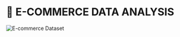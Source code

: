 # 🎀 E-COMMERCE DATA ANALYSIS
![E-commerce Dataset]([이미지_URL](https://coggle-downloads-production.s3.eu-west-1.amazonaws.com/0b49646aa316cbfc6ac36147d929049ede71a95f6aa79369637b201acaa50cb3/E-commerce_Dataset.png?AWSAccessKeyId=ASIA4YTCGXFHAIHVZFXM&Expires=1719482422&Signature=MgzW8HM92XH0OeiER8YT6E4msKE%3D&X-Amzn-Trace-Id=Root%3D1-667ce3d4-f0641628fad2ee3e7d840e11%3BParent%3D7fbf8f1a506350c8%3BSampled%3D0%3BLineage%3D51963df5%3A0&x-amz-security-token=IQoJb3JpZ2luX2VjEDwaCWV1LXdlc3QtMSJGMEQCIDTVY0P5tCwmtWVLjStqc6HdQJ7um1kCmMePmCGHxxL0AiAon2b2EwvjicegEa8EAtqg4CDlSu1l8RgIssbXLHquJSqLAwjl%2F%2F%2F%2F%2F%2F%2F%2F%2F%2F8BEAAaDDg3NzQ1MzAzMTc1OCIMuq1r2%2B5vJhMyz%2F9fKt8Ch6L0k5byqPzsWMB062%2F0AjTHwsUVZQGKuaATFppsAyorMNLmC%2BXY%2BnVifVGefdyoB1YvRGnH5ii0Jrunvp0zBajnlNpXl4hQZOV6wWMqvQmaNquo%2BSTZNPk47EDZtSpXqyFO1lAqaBM%2BsJuDi06nJdNCAvy4FFpJdj9ZMwmTjo%2BptHs2YD7qfdwYWRwYLnXIoASbb0v4RtLJwrdmEvyD0gLZkCx3TYzZHzIYEvLcqV42LlrOzO74lLvGkF5Xqsc0vabqhVPKgUHXEGyjuCHByqrZ%2B5QEVU6BFUiPvdt5pvpImXn5tFPrT4SM%2FMm5wqDjvV2bKGYkpWAlwrtTbYGzvjThC9w9lzSoec6DTDg%2Fq8MH2241uRhfvez1aJjV312HFUTHBrJoKwj8YbrFOrQPzUw1Rz%2BhNcl4h2LskRA8nzrYn03Vn6ROPeVcmOs%2F5mI2IR2k4PVedIBR5cOuuxIRMMjF87MGOp8ByCLms%2F9%2F4JiSPR9a%2BJ2RShS6JvbsoWlgq4tZZp%2FMrcCgvPsEjdw4XbBV5Gfv4quELVtJAhR%2FmfX1T2whQkaas%2BxBl7yd1%2BOuNZn4REBstykXkT3aczolPjbAuY64Og7pI9EyiTjjxAU8kIhZ5Di2ARac0gPUgT9rAaK5%2FiUreaQDtdyyeKVA%2BQ5B2mQhRYqwtNNnH8icGViLIHm6aVV6))
